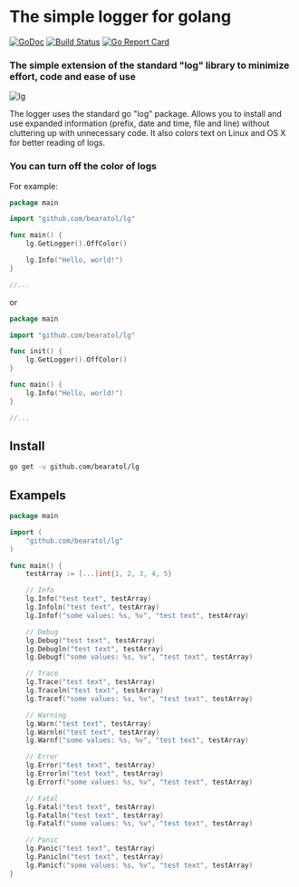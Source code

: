 # The simple logger for golang  

[![GoDoc][doc-img]][doc] [![Build Status][ci-img]][ci] [![Go Report Card][report-img]][report]

### The simple extension of the standard "log" library to minimize effort, code and ease of use

![lg][example-img]

The logger uses the standard go "log" package. Allows you to install and use expanded information (prefix, date and time, file and line) without cluttering up with unnecessary code. It also colors text on Linux and OS X for better reading of logs.  

### You can turn off the color of logs

For example:  

```go
package main

import "github.com/bearatol/lg"

func main() {
    lg.GetLogger().OffColor()

    lg.Info("Hello, world!")
}

//...
```

or

```go
package main

import "github.com/bearatol/lg"

func init() {
    lg.GetLogger().OffColor()
}

func main() {
    lg.Info("Hello, world!")
}

//...
```

## Install

```bash
go get -u github.com/bearatol/lg
```

## Exampels

```go
package main

import (
	"github.com/bearatol/lg"
)

func main() {
	testArray := [...]int{1, 2, 3, 4, 5}

	// Info
	lg.Info("test text", testArray)
	lg.Infoln("test text", testArray)
	lg.Infof("some values: %s, %v", "test text", testArray)

	// Debug
	lg.Debug("test text", testArray)
	lg.Debugln("test text", testArray)
	lg.Debugf("some values: %s, %v", "test text", testArray)

	// Trace
	lg.Trace("test text", testArray)
	lg.Traceln("test text", testArray)
	lg.Tracef("some values: %s, %v", "test text", testArray)

	// Warning
	lg.Warn("test text", testArray)
	lg.Warnln("test text", testArray)
	lg.Warnf("some values: %s, %v", "test text", testArray)

	// Error
	lg.Error("test text", testArray)
	lg.Errorln("test text", testArray)
	lg.Errorf("some values: %s, %v", "test text", testArray)

	// Fatal
	lg.Fatal("test text", testArray)
	lg.Fatalln("test text", testArray)
	lg.Fatalf("some values: %s, %v", "test text", testArray)

	// Panic
	lg.Panic("test text", testArray)
	lg.Panicln("test text", testArray)
	lg.Panicf("some values: %s, %v", "test text", testArray)
}
```

[doc-img]: https://pkg.go.dev/badge/github.com/bearatol/lg?status.svg
[doc]: https://pkg.go.dev/badge/github.com/bearatol/lg
[ci-img]: https://github.com/bearatol/lg/actions/workflows/lg.yml/badge.svg
[ci]: https://github.com/bearatol/lg/actions/workflows/lg.yml
[report-img]: https://goreportcard.com/badge/github.com/bearatol/lg
[report]: https://goreportcard.com/report/github.com/bearatol/lg
[example-img]: https://user-images.githubusercontent.com/54537638/215755109-8b1b1a3a-4b54-4796-a868-c9b6613f72c9.png
